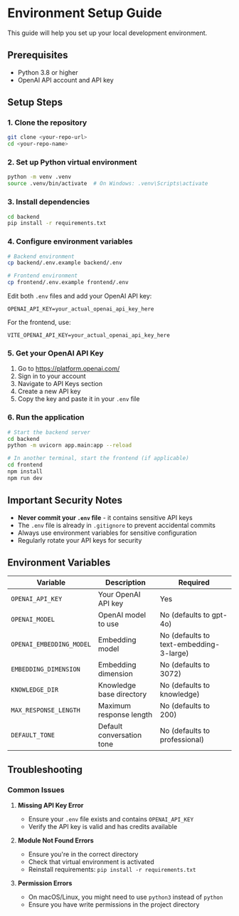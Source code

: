 # Environment Setup Guide

This guide will help you set up your local development environment.

## Prerequisites

- Python 3.8 or higher
- OpenAI API account and API key

## Setup Steps

### 1. Clone the repository
```bash
git clone <your-repo-url>
cd <your-repo-name>
```

### 2. Set up Python virtual environment
```bash
python -m venv .venv
source .venv/bin/activate  # On Windows: .venv\Scripts\activate
```

### 3. Install dependencies
```bash
cd backend
pip install -r requirements.txt
```

### 4. Configure environment variables
```bash
# Backend environment
cp backend/.env.example backend/.env

# Frontend environment  
cp frontend/.env.example frontend/.env
```

Edit both `.env` files and add your OpenAI API key:
```
OPENAI_API_KEY=your_actual_openai_api_key_here
```

For the frontend, use:
```
VITE_OPENAI_API_KEY=your_actual_openai_api_key_here
```

### 5. Get your OpenAI API Key
1. Go to https://platform.openai.com/
2. Sign in to your account
3. Navigate to API Keys section
4. Create a new API key
5. Copy the key and paste it in your `.env` file

### 6. Run the application
```bash
# Start the backend server
cd backend
python -m uvicorn app.main:app --reload

# In another terminal, start the frontend (if applicable)
cd frontend
npm install
npm run dev
```

## Important Security Notes

- **Never commit your `.env` file** - it contains sensitive API keys
- The `.env` file is already in `.gitignore` to prevent accidental commits
- Always use environment variables for sensitive configuration
- Regularly rotate your API keys for security

## Environment Variables

| Variable | Description | Required |
|----------|-------------|----------|
| `OPENAI_API_KEY` | Your OpenAI API key | Yes |
| `OPENAI_MODEL` | OpenAI model to use | No (defaults to gpt-4o) |
| `OPENAI_EMBEDDING_MODEL` | Embedding model | No (defaults to text-embedding-3-large) |
| `EMBEDDING_DIMENSION` | Embedding dimension | No (defaults to 3072) |
| `KNOWLEDGE_DIR` | Knowledge base directory | No (defaults to knowledge) |
| `MAX_RESPONSE_LENGTH` | Maximum response length | No (defaults to 200) |
| `DEFAULT_TONE` | Default conversation tone | No (defaults to professional) |

## Troubleshooting

### Common Issues

1. **Missing API Key Error**
   - Ensure your `.env` file exists and contains `OPENAI_API_KEY`
   - Verify the API key is valid and has credits available

2. **Module Not Found Errors**
   - Ensure you're in the correct directory
   - Check that virtual environment is activated
   - Reinstall requirements: `pip install -r requirements.txt`

3. **Permission Errors**
   - On macOS/Linux, you might need to use `python3` instead of `python`
   - Ensure you have write permissions in the project directory
